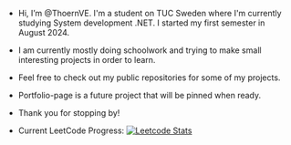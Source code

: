 - Hi, I’m @ThoernVE. I'm a student on TUC Sweden where I'm currently studying System development .NET. I started my first semester  in August 2024.
- I am currently mostly doing schoolwork and trying to make small interesting projects in order to learn.
- Feel free to check out my public repositories for some of my projects.
- Portfolio-page is a future project that will be pinned when ready.

- Thank you for stopping by!

- Current LeetCode Progress:
[![Leetcode Stats](https://leetcard.jacoblin.cool/ThoernVE)](https://leetcode.com/ThoernVE)

<!---
ThoernVE/ThoernVE is a ✨ special ✨ repository because its `README.md` (this file) appears on your GitHub profile.
You can click the Preview link to take a look at your changes.
--->
